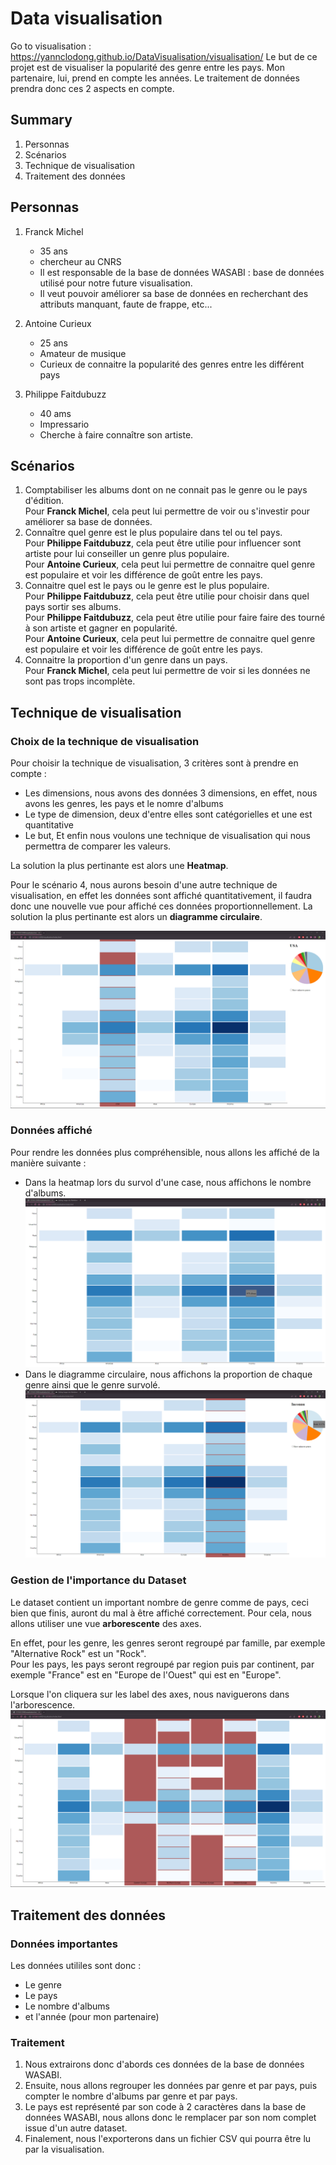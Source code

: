 # Data visualisation
Go to visualisation : https://yannclodong.github.io/DataVisualisation/visualisation/
Le but de ce projet est de visualiser la popularité des genre entre les pays.
Mon partenaire, lui, prend en compte les années. Le traitement de données prendra donc ces 2 aspects en compte.

## Summary
1. Personnas
2. Scénarios
3. Technique de visualisation
4. Traitement des données

## Personnas
1. Franck Michel
    - 35 ans
    - chercheur au CNRS
    - Il est responsable de la base de données WASABI : base de données utilisé pour notre future visualisation.
    - Il veut pouvoir améliorer sa base de données en recherchant des attributs manquant, faute de frappe, etc...

2. Antoine Curieux
    - 25 ans
    - Amateur de musique
    - Curieux de connaitre la popularité des genres entre les différent pays
3. Philippe Faitdubuzz
    - 40 ams
    - Impressario
    - Cherche à faire connaître son artiste.

## Scénarios
1. Comptabiliser les albums dont on ne connait pas le genre ou le pays d'édition.<br>
Pour __Franck Michel__, cela peut lui permettre de voir ou s'investir pour améliorer sa base de données.
2. Connaître quel genre est le plus populaire dans tel ou tel pays.<br>
Pour __Philippe Faitdubuzz__, cela peut être utilie pour influencer sont artiste pour lui conseiller un genre plus populaire.<br>
Pour __Antoine Curieux__, cela peut lui permettre de connaitre quel genre est populaire et voir les différence de goût entre les pays.
3. Connaitre quel est le pays ou le genre est le plus populaire.<br>
Pour __Philippe Faitdubuzz__, cela peut être utilie pour choisir dans quel pays sortir ses albums.<br>
Pour __Philippe Faitdubuzz__, cela peut être utilie pour faire faire des tourné à son artiste et gagner en popularité.<br>
Pour __Antoine Curieux__, cela peut lui permettre de connaitre quel genre est populaire et voir les différence de goût entre les pays.
4. Connaitre la proportion d'un genre dans un pays.<br>
Pour __Franck Michel__, cela peut lui permettre de voir si les données ne sont pas trops incomplète.

## Technique de visualisation
### Choix de la technique de visualisation
Pour choisir la technique de visualisation, 3 critères sont à prendre en compte :
- Les dimensions, nous avons des données 3 dimensions, en effet, nous avons les genres, les pays et le nomre d'albums
- Le type de dimension, deux d'entre elles sont catégorielles et une est quantitative
- Le but, Et enfin nous voulons une technique de visualisation qui nous permettra de comparer les valeurs.

La solution la plus pertinante est alors une __Heatmap__.<br>

Pour le scénario 4, nous aurons besoin d'une autre technique de visualisation, en effet les données sont affiché quantitativement, il faudra donc une nouvelle vue pour affiché ces données proportionnellement. La solution la plus pertinante est alors un __diagramme circulaire__.

![Visualisation](screenshots/with-panel.png)

### Données affiché
Pour rendre les données plus compréhensible, nous allons les affiché de la manière suivante :<br>
- Dans la heatmap lors du survol d'une case, nous affichons le nombre d'albums.
![Tooltip heatmap](screenshots/tooltip-heatmap.png)
- Dans le diagramme circulaire, nous affichons la proportion de chaque genre ainsi que le genre survolé.
![Tooltip heatmap](screenshots/tooltip-piechart.png)

### Gestion de l'importance du Dataset
Le dataset contient un important nombre de genre comme de pays, ceci bien que finis, auront du mal à être affiché correctement. Pour cela, nous allons utiliser une vue __arborescente__ des axes. 

En effet, pour les genre, les genres seront regroupé par famille, par exemple "Alternative Rock" est un "Rock".<br>
Pour les pays, les pays seront regroupé par region puis par continent, par exemple "France" est en "Europe de l'Ouest" qui est en "Europe".<br>

Lorsque l'on cliquera sur les label des axes, nous naviguerons dans l'arborescence.
![Navigate in heatmap](screenshots/navigated.png)

## Traitement des données
### Données importantes
Les données utililes sont donc :
- Le genre
- Le pays
- Le nombre d'albums
- et l'année (pour mon partenaire)

### Traitement
1. Nous extrairons donc d'abords ces données de la base de données WASABI.<br>
2. Ensuite, nous allons regrouper les données par genre et par pays, puis compter le nombre d'albums par genre et par pays.<br>
3. Le pays est représenté par son code à 2 caractères dans la base de données WASABI, nous allons donc le remplacer par son nom complet issue d'un autre dataset.<br>
4. Finalement, nous l'exporterons dans un fichier CSV qui pourra être lu par la visualisation.
